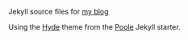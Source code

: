Jekyll source files for [my blog](http://virtuallyanadmin.com)

Using the [Hyde](https://github.com/poole/hyde) theme from the [Poole](http://getpoole.com/) Jekyll starter.
